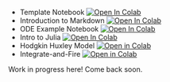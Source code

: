 
- Template Notebook [![Open In Colab](https://colab.research.google.com/assets/colab-badge.svg)](https://colab.research.google.com/github/mgiugliano/PrinciplesCompNeurosciencesCourse/blob/main/notebooks/template.ipynb)
- Introduction to Markdown [![Open In Colab](https://colab.research.google.com/assets/colab-badge.svg)](https://colab.research.google.com/github/mgiugliano/PrinciplesCompNeurosciencesCourse/blob/main/notebooks/markdown_intro.ipynb)
- ODE Example Notebook [![Open In Colab](https://colab.research.google.com/assets/colab-badge.svg)](https://colab.research.google.com/github/mgiugliano/PrinciplesCompNeurosciencesCourse/blob/main/notebooks/ode_example.ipynb)
- Intro to Julia [![Open In Colab](https://colab.research.google.com/assets/colab-badge.svg)](https://colab.research.google.com/github/mgiugliano/PrinciplesCompNeurosciencesCourse/blob/main/notebooks/intro_to_julia.ipynb)
- Hodgkin Huxley Model [![Open in Colab](https://colab.research.google.com/assets/colab-badge.svg)](https://colab.research.google.com/github/mgiugliano/PrinciplesCompNeurosciencesCourse/blob/main/notebooks/Hodking_Huxley_model.ipynb)
- Integrate-and-Fire [![Open in Colab](https://colab.research.google.com/assets/colab-badge.svg)](https://colab.research.google.com/github/mgiugliano/PrinciplesCompNeurosciencesCourse/blob/main/notebooks/Integrate-and-Fire.ipynb)


Work in progress here! Come back soon.

